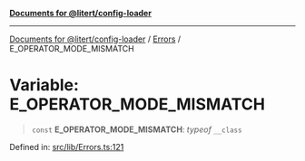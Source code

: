 [**Documents for @litert/config-loader**](../../README.md)

***

[Documents for @litert/config-loader](../../README.md) / [Errors](../README.md) / E\_OPERATOR\_MODE\_MISMATCH

# Variable: E\_OPERATOR\_MODE\_MISMATCH

> `const` **E\_OPERATOR\_MODE\_MISMATCH**: *typeof* `__class`

Defined in: [src/lib/Errors.ts:121](https://github.com/litert/config-loader.js/blob/master/src/lib/Errors.ts#L121)
